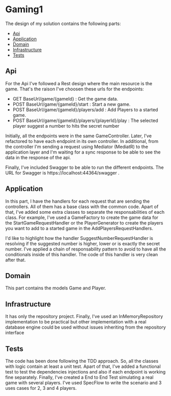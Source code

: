 #  Gaming1

The design of my solution contains the following parts:
* [Api](#api)
* [Application](#application)
* [Domain](#domain)
* [Infrastructure](#infrastructure)
* [Tests](#tests)

## Api

For the Api I've followed a Rest design where the main resource is the game. That's the raison I've choosen these urls for the endpoints:

- GET 	BaseUrl/game/{gameId} : 						Get the game data.
- POST 	BaseUrl/game/{gameId}/start : 					Start a new game.
- POST 	BaseUrl/game/{gameId}/players/add :				Add Players to a started game.
- POST 	BaseUrl/game/{gameId}/players/{playerId}/play :	The selected player suggest a number to hits the secret number

Initially, all the endpoints were in the same GameController. Later, I've refactored to have each endpoint in its own controller. In additional, from the controller I'm sending a request using Mediator (MediatR) to the application layer and I'm waiting for a sync response to be able to see the data in the response of the api.

Finally, I've included Swagger to be able to run the different endpoints. The URL for Swagger is https://localhost:44364/swagger .

## Application

In this part, I have the handlers for each request that are sending the controllers. All of them has a base class with the common code. Apart of that, I've added some extra classes to separate the responsabilities of each class. For example, I've used a GameFactory to create the game data for the StartGameRequestHandler or the PlayerGenerator to create the players you want to add to a started game in the AddPlayersRequestHandlers. 

I'd like to highlight how the handler SuggestNumberRequestHandler is resolving if the suggested number is higher, lower or is exactly the secret number. I've applied a chain of responsability pattern to avoid to have all the conditionals inside of this handler. The code of this handler is very clean after that.

## Domain

This part contains the models Game and Player.

## Infrastructure

It has only the repository project. Finally, I've used an InMemoryRepository implementation to be practical but other implementation with a real database engine could be used without issues inheriting from the repository interface

## Tests

The code has been done following the TDD approach. So, all the classes with logic contain at least a unit test. Apart of that, I've added a functional test to test the dependencies injections and also if each endpoint is working fine separately. Finally, I've created a End to End Test simulating a real game with several players. I've used SpecFlow to write the scenario and 3 uses cases for 2, 3 and 4 players. 
